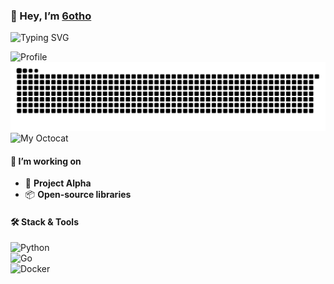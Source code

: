 ### 👋 Hey, I’m [6otho](https://github.com/6otho)

![Typing SVG](https://readme-typing-svg.demolab.com?font=Fira+Code&weight=500&pause=1000&color=FF5733&center=true&width=345&lines=Welcome+to+my+dev+world.)

![Profile](https://github-widgetbox.vercel.app/api/profile?username=6otho&width=1060&data=followers,repositories,stars,commits&theme=default)
![snake animation](https://github.com/6otho/6otho/blob/output/github-contribution-grid-snake.svg)
![My Octocat](https://raw.githubusercontent.com/6otho/6otho/main/assets/octocat.svg)


#### 🔧 I’m working on  
- 🚀 **Project Alpha**  
- 📦 **Open‑source libraries**

#### 🛠️ Stack & Tools  
![Python](https://img.shields.io/badge/Python-3776AB?logo=python)  
![Go](https://img.shields.io/badge/Go-00ADD8?logo=go)  
![Docker](https://img.shields.io/badge/Docker-2496ED?logo=docker)

